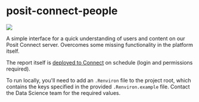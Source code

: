 # posit-connect-people

[<img src='https://img.shields.io/badge/Posit_Connect-deployed-447099?style=flat&labelColor=white&logo=Posit&logoColor=447099'>](https://connect.strategyunitwm.nhs.uk/posit-connect-people/)

A simple interface for a quick understanding of users and content on our Posit Connect server.
Overcomes some missing functionality in the platform itself.

The report itself is [deployed to Connect](https://connect.strategyunitwm.nhs.uk/posit-connect-people/) on schedule (login and permissions required).

To run locally, you'll need to add an `.Renviron` file to the project root, which contains the keys specified in the provided `.Renviron.example` file.
Contact the Data Science team for the required values.
